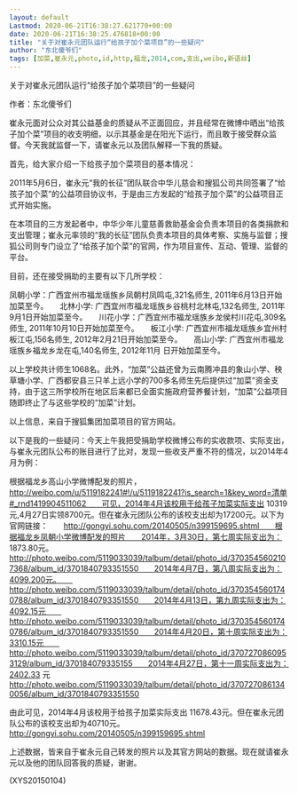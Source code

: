 ```yaml
---
layout: default
Lastmod: 2020-06-21T16:38:27.621770+00:00
date: 2020-06-21T16:38:25.476818+00:00
title: "关于对崔永元团队运行“给孩子加个菜项目”的一些疑问"
author: "东北傻爷们"
tags: [加菜,崔永元,photo,id,http,福龙,2014,com,支出,weibo,新语丝]
---
```


关于对崔永元团队运行“给孩子加个菜项目”的一些疑问

作者：东北傻爷们

崔永元面对公众对其公益基金的质疑从不正面回应，并且经常在微博中晒出“给孩子加个菜”项目的收支明细，以示其基金是在阳光下运行，而且敢于接受群众监督。今天我就监督一下，请崔永元以及团队解释一下我的质疑。

首先，给大家介绍一下给孩子加个菜项目的基本情况：

2011年5月6日，崔永元“我的长征”团队联合中华儿慈会和搜狐公司共同签署了“给孩子加个菜”的公益项目协议书，于是由三方发起的“给孩子加个菜”的公益项目正式开始实施。

在本项目的三方发起者中，中华少年儿童慈善救助基金会负责本项目的各类捐款和支出管理；崔永元率领的“我的长征”团队负责本项目的具体考察、实施与监督；搜狐公司则专门设立了“给孩子加个菜”的官网，作为项目宣传、互动、管理、监督的平台。

目前，还在接受捐助的主要有以下几所学校：

凤朝小学：广西宜州市福龙瑶族乡凤朝村凤鸣屯,321名师生, 2011年6月13日开始加菜至今。　　北林小学: 广西宜州市福龙瑶族乡谷桃村北林屯,132名师生, 2011年9月1日开始加菜至今。　　川花小学：广西宜州市福龙瑶族乡龙侯村川花屯,309名师生, 2011年10月10日开始加菜至今。　　板江小学: 广西宜州市福龙瑶族乡宜州村板江屯,156名师生, 2012年2月21日开始加菜至今。　　高山小学: 广西宜州市福龙瑶族乡福龙乡龙在屯,140名师生, 2012年11月 日开始加菜至今。

以上学校共计师生1068名。此外，“加菜”公益还曾为云南腾冲县的象山小学、秧草塘小学、广西都安县三只羊上远小学的700多名师生先后提供过“加菜”资金支持，由于这三所学校所在地区后来都已全面实施政府营养餐计划，“加菜”公益项目随即终止了与这些学校的“加菜”计划。

以上信息，来自于搜狐集团加菜项目的官方网站。

以下是我的一些疑问：今天上午我把受捐助学校微博公布的实收款项、实际支出，与崔永元团队公布的账目进行了比对，发现一些收支严重不符的情况，以2014年4月为例：

根据福龙乡高山小学微博配发的照片， 　　http://weibo.com/u/5119182241#!/u/5119182241?is_search=1&key_word=清单#_rnd1419904511062　　可见，2014年4月该校用于给孩子加菜实际支出 10319元,4月27日实领8700元。但在崔永元团队公布的该校支出却为17200元。以下为官网链接：　　http://gongyi.sohu.com/20140505/n399159695.shtml　　根据福龙乡凤朝小学微博配发的照片　　2014年，3月30日，第七周实际支出为： 1873.80元。　　http://photo.weibo.com/5119033039/talbum/detail/photo_id/3703545602107368/album_id/3701840793351550　　2014年4月7日，第八周实际支出为：4099.200元。　　http://photo.weibo.com/5119033039/talbum/detail/photo_id/3703545601740788/album_id/3701840793351550　　2014年4月13日，第九周实际支出为：4092.15元　　http://photo.weibo.com/5119033039/talbum/detail/photo_id/3703545601740786/album_id/3701840793351550　　2014年4月20日，第十周实际支出为：3310.15元　　http://photo.weibo.com/5119033039/talbum/detail/photo_id/3707270860953129/album_id/370184079335155　　2014年4月27日，第十一周实际支出为：2402.33 元　　http://photo.weibo.com/5119033039/talbum/detail/photo_id/3707270861340056/album_id/3701840793351550

由此可见，2014年4月该校用于给孩子加菜实际支出 11678.43元。但在崔永元团队公布的该校支出却为40710元。　　http://gongyi.sohu.com/20140505/n399159695.shtml

上述数据，皆来自于崔永元自己转发的照片以及其官方网站的数据。现在就请崔永元以及他的团队回答我的质疑，谢谢。

(XYS20150104)

